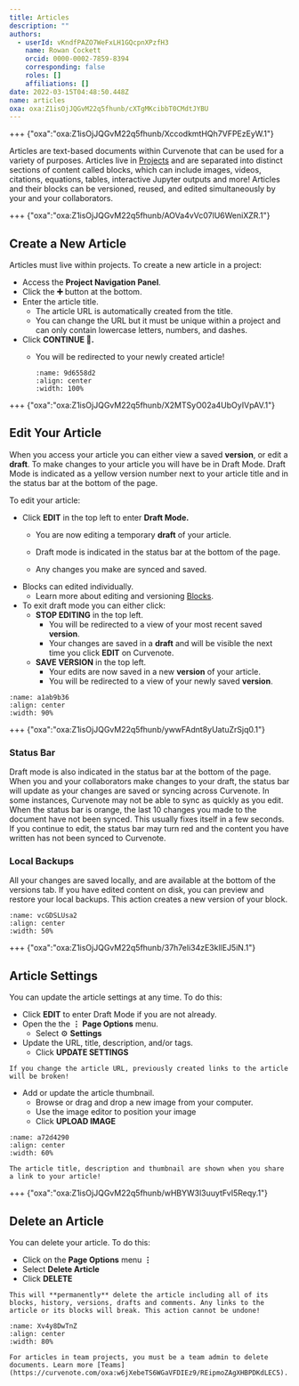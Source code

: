 ```yaml
---
title: Articles
description: ""
authors:
  - userId: vKndfPAZO7WeFxLH1GQcpnXPzfH3
    name: Rowan Cockett
    orcid: 0000-0002-7859-8394
    corresponding: false
    roles: []
    affiliations: []
date: 2022-03-15T04:48:50.448Z
name: articles
oxa: oxa:Z1isOjJQGvM22q5fhunb/cXTgMKcibbT0CMdtJYBU
---
```


+++ {"oxa":"oxa:Z1isOjJQGvM22q5fhunb/XccodkmtHQh7VFPEzEyW.1"}

Articles are text-based documents within Curvenote that can be used for a variety of purposes. Articles live in [Projects](https://curvenote.com/oxa:w6jXebeTS6WGaVFDIEz9/9d32qzwBWH2BsgNBGwEP) and are separated into distinct sections of content called blocks, which can include images, videos, citations, equations, tables, interactive Jupyter outputs and more! Articles and their blocks can be versioned, reused, and edited simultaneously by your and your collaborators.

+++ {"oxa":"oxa:Z1isOjJQGvM22q5fhunb/AOVa4vVc07lU6WeniXZR.1"}

## Create a New Article

Articles must live within projects. To create a new article in a project:

- Access the **Project Navigation Panel**.
- Click the **➕** button at the bottom.
- Enter the article title.
  - The article URL is automatically created from the title.
  - You can change the URL but it must be unique within a project and can only contain lowercase letters, numbers, and dashes.
- Click **CONTINUE 🚀.**
  - You will be redirected to your newly created article!

    ```{figure} images/MshxlXndaLsk3WbJ0ZGy-tstqdKcgZc5rP6CVdWS3-v4.gif
    :name: 9d6558d2
    :align: center
    :width: 100%

    ```

+++ {"oxa":"oxa:Z1isOjJQGvM22q5fhunb/X2MTSyO02a4UbOyIVpAV.1"}

## Edit Your Article

When you access your article you can either view a saved **version**, or edit a **draft**. To make changes to your article you will have be in Draft Mode. Draft Mode is indicated as a yellow version number next to your article title and in the status bar at the bottom of the page.

To edit your article:

- Click **EDIT** in the top left to enter **Draft Mode.**
  - You are now editing a temporary **draft** of your article.


  - Draft mode is indicated in the status bar at the bottom of the page.
  - Any changes you make are synced and saved.
- Blocks can edited individually.
  - Learn more about editing and versioning [Blocks](oxa:Z1isOjJQGvM22q5fhunb/dX2scJKs5ZrcWJLgLvVs "Blocks").
- To exit draft mode you can either click:
  - **STOP EDITING** in the top left.
    - You will be redirected to a view of your most recent saved **version**.
    - Your changes are saved in a **draft** and will be visible the next time you click **EDIT** on Curvenote.
  - **SAVE VERSION** in the top left.
    - Your edits are now saved in a new **version** of your article.
    - You will be redirected to a view of your newly saved **version**.

```{figure} images/MshxlXndaLsk3WbJ0ZGy-ZiqlKcmXXfb30mlOCaCA-v3.gif
:name: a1ab9b36
:align: center
:width: 90%
```

+++ {"oxa":"oxa:Z1isOjJQGvM22q5fhunb/ywwFAdnt8yUatuZrSjq0.1"}

### Status Bar

Draft mode is also indicated in the status bar at the bottom of the page. When you and your collaborators make changes to your draft, the status bar will update as your changes are saved or syncing across Curvenote. In some instances, Curvenote may not be able to sync as quickly as you edit. When the status bar is orange, the last 10 changes you made to the document have not been synced. This usually fixes itself in a few seconds. If you continue to edit, the status bar may turn red and the content you have written has not been synced to Curvenote.

### Local Backups

All your changes are saved locally, and are available at the bottom of the versions tab. If you have edited content on disk, you can preview and restore your local backups. This action creates a new version of your block.

```{figure} images/Z1isOjJQGvM22q5fhunb-vXJJZwpdh3awDydAIHu1-v1.png
:name: vcGDSLUsa2
:align: center
:width: 50%
```

+++ {"oxa":"oxa:Z1isOjJQGvM22q5fhunb/37h7eli34zE3kllEJ5iN.1"}

## Article Settings

You can update the article settings at any time. To do this:

- Click **EDIT** to enter Draft Mode if you are not already.
- Open the the $\mathbf{\vdots}$ **Page Options** menu.
  - Select ⚙️ **Settings**
- Update the URL, title, description, and/or tags.
  - Click **UPDATE SETTINGS**

````{danger}
If you change the article URL, previously created links to the article will be broken!

````

- Add or update the article thumbnail.
  - Browse or drag and drop a new image from your computer.
  - Use the image editor to position your image
  - Click **UPLOAD IMAGE**

```{figure} images/MshxlXndaLsk3WbJ0ZGy-cqaNdAMtr7daU4LeCV2m-v4.gif
:name: a72d4290
:align: center
:width: 60%
```

````{note}
The article title, description and thumbnail are shown when you share a link to your article!

````

+++ {"oxa":"oxa:Z1isOjJQGvM22q5fhunb/wHBYW3l3uuytFvI5Reqy.1"}

## Delete an Article

You can delete your article. To do this:

- Click on the **Page Options** menu $\mathbf{\vdots}$
- Select **Delete Article**
- Click **DELETE**

````{danger}
This will **permanently** delete the article including all of its blocks, history, versions, drafts and comments. Any links to the article or its blocks will break. This action cannot be undone!

````

```{figure} images/MshxlXndaLsk3WbJ0ZGy-Dq4Q0S946TI0JARnu2DE-v1.gif
:name: Xv4y8DwTnZ
:align: center
:width: 80%
```

````{note}
For articles in team projects, you must be a team admin to delete documents. Learn more [Teams](https://curvenote.com/oxa:w6jXebeTS6WGaVFDIEz9/REipmoZAgXHBPDKdLEC5).

````

